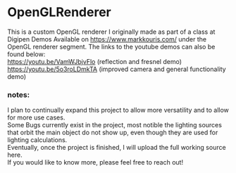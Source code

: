 # OpenGLRenderer
This is a custom OpenGL renderer I originally made as part of a class at Digipen
Demos Available on https://www.markkouris.com/ under the OpenGL renderer segment. The links to the youtube demos can also be found below: <br />
https://youtu.be/VamWJbjvFlo (reflection and fresnel demo) <br />
https://youtu.be/5o3roLDmkTA (improved camera and general functionality demo)

### notes:
I plan to continually expand this project to allow more versatility and to allow for more use cases. <br />
Some Bugs currently exist in the project, most notible the lighting sources that orbit the main object do not show up, even though they are used for lighting calculations. <br />
Eventually, once the project is finished, I will upload the full working source here. <br />
If you would like to know more, please feel free to reach out! <br />

